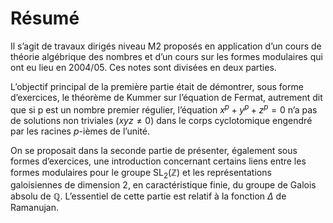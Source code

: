 # Résumé

Il s’agit de travaux dirigés niveau M2 proposés en application d’un cours de
théorie algébrique des nombres et d’un cours sur les formes modulaires qui ont
eu lieu en 2004/05. Ces notes sont divisées en deux parties.

L’objectif principal de la première partie était de démontrer, sous forme
d’exercices, le théorème de Kummer sur l’équation de Fermat, autrement dit que
si p est un nombre premier régulier, l’équation $x^p + y^p + z^p = 0$ n’a pas
de solutions non triviales ($xyz ≠ 0$) dans le corps cyclotomique engendré par
les racines $p$-ièmes de l’unité.

On se proposait dans la seconde partie de présenter, également sous formes
d’exercices, une introduction concernant certains liens entre les formes
modulaires pour le groupe $\mathrm {SL}_2 (\mathbb Z)$ et les représentations
galoisiennes de dimension $2$, en caractéristique finie, du groupe de Galois
absolu de $\mathbb Q$. L’essentiel de cette partie est relatif à la fonction
$\Delta$ de Ramanujan.
